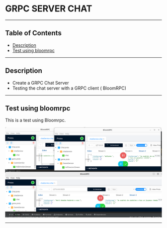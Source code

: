 <!DOCTYPE html>
<html lang="en">
<head>
    <meta charset="UTF-8">
</head>
<body>
    <h1>GRPC SERVER CHAT</h1>
    <hr>
    <h2>Table of Contents</h2>
    <ul>
        <li><a href="#description">Description</a></li>
        <li><a href="#test">Test using bloomrpc</a></li>
    </ul>
    <hr>
      <div class="container">
        <div class="text-container">
            <h2 id="Description">Description</h2>
            <ul>
            <li>Create a GRPC Chat Server</li>
            <li>   Testing the chat server with a GRPC client ( BloomRPC) </li>
            </ul>
        </div>
      </div>
    <hr>
      <div class="container">
        <div class="text-container">
            <h2 id="test">Test using bloomrpc</h2>
            <p>This is a test using Bloomrpc.</p>
        </div>
      </div>
    <div class="container">
        <div class="image-container">
            <img class="image" src="grpcServerChat.png" alt="Test using Blomrpc">
        </div>
    </div>
    <hr>
    
 
</body>
</html>

